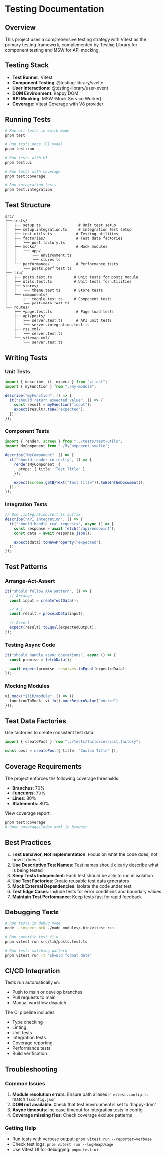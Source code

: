 # Testing Documentation

## Overview

This project uses a comprehensive testing strategy with Vitest as the primary testing framework, complemented by Testing Library for component testing and MSW for API mocking.

## Testing Stack

- **Test Runner**: Vitest
- **Component Testing**: @testing-library/svelte
- **User Interactions**: @testing-library/user-event
- **DOM Environment**: Happy DOM
- **API Mocking**: MSW (Mock Service Worker)
- **Coverage**: Vitest Coverage with V8 provider

## Running Tests

```bash
# Run all tests in watch mode
pnpm test

# Run tests once (CI mode)
pnpm test:run

# Run tests with UI
pnpm test:ui

# Run tests with coverage
pnpm test:coverage

# Run integration tests
pnpm test:integration
```

## Test Structure

```
src/
├── tests/
│   ├── setup.ts                 # Unit test setup
│   ├── setup.integration.ts     # Integration test setup
│   ├── test-utils.ts           # Testing utilities
│   ├── factories/              # Test data factories
│   │   └── post.factory.ts
│   ├── mocks/                  # Mock modules
│   │   └── app/
│   │       ├── environment.ts
│   │       └── stores.ts
│   └── performance/            # Performance tests
│       └── posts.perf.test.ts
├── lib/
│   ├── posts.test.ts          # Unit tests for posts module
│   ├── utils.test.ts          # Unit tests for utilities
│   ├── stores/
│   │   └── theme.test.ts      # Store tests
│   └── components/
│       ├── toggle.test.ts     # Component tests
│       └── post-meta.test.ts
└── routes/
    ├── +page.test.ts           # Page load tests
    ├── api/posts/
    │   ├── server.test.ts      # API unit tests
    │   └── server.integration.test.ts
    ├── rss.xml/
    │   └── server.test.ts
    └── sitemap.xml/
        └── server.test.ts
```

## Writing Tests

### Unit Tests

```typescript
import { describe, it, expect } from "vitest";
import { myFunction } from "./my-module";

describe("myFunction", () => {
  it("should return expected value", () => {
    const result = myFunction("input");
    expect(result).toBe("expected");
  });
});
```

### Component Tests

```typescript
import { render, screen } from "../tests/test-utils";
import MyComponent from "./MyComponent.svelte";

describe("MyComponent", () => {
  it("should render correctly", () => {
    render(MyComponent, {
      props: { title: "Test Title" }
    });

    expect(screen.getByText("Test Title")).toBeInTheDocument();
  });
});
```

### Integration Tests

```typescript
// Use .integration.test.ts suffix
describe("API Integration", () => {
  it("should handle real requests", async () => {
    const response = await fetch("/api/endpoint");
    const data = await response.json();

    expect(data).toHaveProperty("expected");
  });
});
```

## Test Patterns

### Arrange-Act-Assert

```typescript
it("should follow AAA pattern", () => {
  // Arrange
  const input = createTestData();

  // Act
  const result = processData(input);

  // Assert
  expect(result).toEqual(expectedOutput);
});
```

### Testing Async Code

```typescript
it("should handle async operations", async () => {
  const promise = fetchData();

  await expect(promise).resolves.toEqual(expectedData);
});
```

### Mocking Modules

```typescript
vi.mock("$lib/module", () => ({
  functionToMock: vi.fn().mockReturnValue("mocked")
}));
```

## Test Data Factories

Use factories to create consistent test data:

```typescript
import { createPost } from "../tests/factories/post.factory";

const post = createPost({ title: "Custom Title" });
```

## Coverage Requirements

The project enforces the following coverage thresholds:

- **Branches**: 70%
- **Functions**: 70%
- **Lines**: 80%
- **Statements**: 80%

View coverage report:

```bash
pnpm test:coverage
# Open coverage/index.html in browser
```

## Best Practices

1. **Test Behavior, Not Implementation**: Focus on what the code does, not how it does it
2. **Use Descriptive Test Names**: Test names should clearly describe what is being tested
3. **Keep Tests Independent**: Each test should be able to run in isolation
4. **Use Test Factories**: Create reusable test data generators
5. **Mock External Dependencies**: Isolate the code under test
6. **Test Edge Cases**: Include tests for error conditions and boundary values
7. **Maintain Test Performance**: Keep tests fast for rapid feedback

## Debugging Tests

```bash
# Run tests in debug mode
node --inspect-brk ./node_modules/.bin/vitest run

# Run specific test file
pnpm vitest run src/lib/posts.test.ts

# Run tests matching pattern
pnpm vitest run -t "should format date"
```

## CI/CD Integration

Tests run automatically on:

- Push to main or develop branches
- Pull requests to main
- Manual workflow dispatch

The CI pipeline includes:

- Type checking
- Linting
- Unit tests
- Integration tests
- Coverage reporting
- Performance tests
- Build verification

## Troubleshooting

### Common Issues

1. **Module resolution errors**: Ensure path aliases in `vitest.config.ts` match `tsconfig.json`
2. **DOM not available**: Check that test environment is set to 'happy-dom'
3. **Async timeouts**: Increase timeout for integration tests in config
4. **Coverage missing files**: Check coverage exclude patterns

### Getting Help

- Run tests with verbose output: `pnpm vitest run --reporter=verbose`
- Check test logs: `pnpm vitest run --logHeapUsage`
- Use Vitest UI for debugging: `pnpm test:ui`
